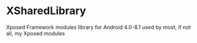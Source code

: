 # XSharedLibrary
Xposed Framework modules library for Android 4.0-8.1 used by most, if not all, my Xposed modules
